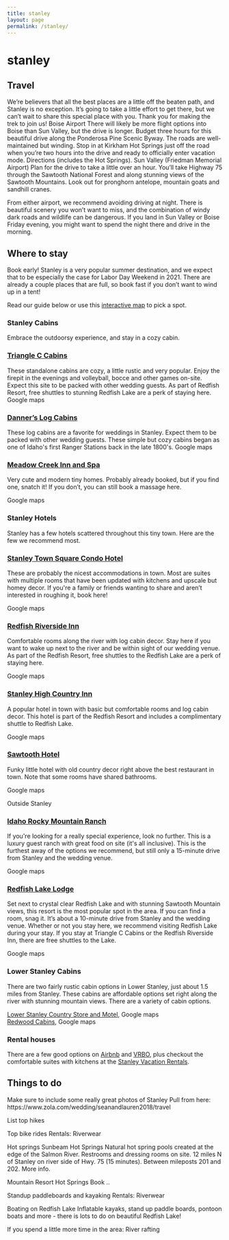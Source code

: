 ```yaml
---
title: stanley
layout: page
permalink: /stanley/
---
```

<h1> stanley </h1>
<h2>Travel</h2>
We’re believers that all the best places are a little off the beaten path, and Stanley is no exception. It’s going to take a little effort to get there, but we can’t wait to share this special place with you. Thank you for making the trek to join us!
Boise Airport
There will likely be more flight options into Boise than Sun Valley, but the drive is longer. Budget three hours for this beautiful drive along the Ponderosa Pine Scenic Byway. The roads are well-maintained but winding. Stop in at Kirkham Hot Springs just off the road when you’re two hours into the drive and ready to officially enter vacation mode. Directions (includes the Hot Springs).
Sun Valley (Friedman Memorial Airport)
Plan for the drive to take a little over an hour. You’ll take Highway 75 through the Sawtooth National Forest and along stunning views of the Sawtooth Mountains. Look out for pronghorn antelope, mountain goats and sandhill cranes.

From either airport, we recommend avoiding driving at night. There is beautiful scenery you won’t want to miss, and the combination of windy dark roads and wildlife can be dangerous. If you land in Sun Valley or Boise Friday evening, you might want to spend the night there and drive in the morning.

<h2> Where to stay </h2>
Book early! Stanley is a very popular summer destination, and we expect that to be especially the case for Labor Day Weekend in 2021. There are already a couple places that are full, so book fast if you don’t want to wind up in a tent!

Read our guide below or use this <a href="https://www.google.com/maps/d/u/0/edit?mid=1_B3vhMWHFdH3K45NLqSttNAF5bBIlxmC&usp=sharing">interactive map</a> to pick a spot.

<h3>Stanley Cabins</h3>
Embrace the outdoorsy experience, and stay in a cozy cabin.

<h3><a href="https://triangleccabins.com/">Triangle C Cabins</a></h3>

These standalone cabins are cozy, a little rustic and very popular. Enjoy the
firepit in the evenings and volleyball, bocce and other games on-site. Expect
this site to be packed with other wedding guests. As part of Redfish Resort,
free shuttles to stunning Redfish Lake are a perk of staying here.
Google maps

<h3><a href="http://www.dannerslogcabins.com/">Danner’s Log Cabins</a></h3>
These log cabins are a favorite for weddings in Stanley. Expect them to be packed with other wedding guests. These simple but cozy cabins began as one of Idaho's first Ranger Stations back in the late 1800's.
Google maps



<h3><a href="https://meadowcreekinn.com/">Meadow Creek Inn and Spa</a></h3>
Very cute and modern tiny homes. Probably already booked, but if you find one, snatch it! If you don’t, you can still book a massage here.

Google maps

<h3>Stanley Hotels</h3>
Stanley has a few hotels scattered throughout this tiny town. Here are the few we recommend most.

<h3><a href="https://www.stanleytownsquare.com/">Stanley Town Square Condo Hotel</a></h3>
These are probably the nicest accommodations in town. Most are suites with multiple rooms that have been updated with kitchens and upscale but homey decor. If you're a family or friends wanting to share and aren’t interested in roughing it, book here!

Google maps

<h3><a href="https://redfishriversideinn.com/">Redfish Riverside Inn</a></h3>
Comfortable rooms along the river with log cabin decor. Stay here if you want to wake up next to the river and be within sight of our wedding venue. As part of the Redfish Resort, free shuttles to the Redfish Lake are a perk of staying here.

Google maps

<h3><a href="https://stanleyinn.com/">Stanley High Country Inn</a></h3>
A popular hotel in town with basic but comfortable rooms and log cabin decor. This hotel is part of the Redfish Resort and includes a complimentary shuttle to Redfish Lake.

Google maps

<h3><a href="https://sawtoothhotel.com/">Sawtooth Hotel</a></h3>
Funky little hotel with old country decor right above the best restaurant in town. Note that some rooms have shared bathrooms.

Google maps

Outside Stanley

<h3><a href="https://idahorocky.com/">Idaho Rocky Mountain Ranch</a></h3>
If you're looking for a really special experience, look no further. This is a luxury guest ranch with great food on site (it's all inclusive). This is the furthest away of the options we recommend, but still only a 15-minute drive from Stanley and the wedding venue.

Google maps

<h3><a href="https://redfishlake.com/">Redfish Lake Lodge</a></h3>
Set next to crystal clear Redfish Lake and with stunning Sawtooth Mountain views, this resort is the most popular spot in the area. If you can find a room, snag it. It’s about a 10-minute drive from Stanley and the wedding venue. Whether or not you stay here, we recommend visiting Redfish Lake during your stay. If you stay at Triangle C Cabins or the Redfish Riverside Inn, there are free shuttles to the Lake.

Google maps

<h3>Lower Stanley Cabins</h3>
<p>
There are two fairly rustic cabin options in Lower Stanley, just about 1.5 miles from Stanley. These cabins are affordable options set right along the river with stunning mountain views. There are a variety of cabin options.
<p>
<a href="https://www.lowerstanley.com/">Lower Stanley Country Store and Motel</a>, Google maps
<br>
<a href="https://www.redwood-stanley.com/">Redwood Cabins</a>, Google maps

<h3>Rental houses</h3>
There are a few good options on <a
href="https://www.airbnb.com/">Airbnb</a> and <a
href="https://www.vrbo.com/">VRBO</a>, plus checkout the
comfortable suites with kitchens at the <a href="http://stanleyvacationrentals.com/">Stanley Vacation Rentals</a>.

<h2> Things to do </h2>
Make sure to include some really great photos of Stanley
Pull from here: https://www.zola.com/wedding/seanandlauren2018/travel

List top hikes

Top bike rides
Rentals: Riverwear

Hot springs
Sunbeam Hot Springs
Natural hot spring pools created at the edge of the Salmon River. Restrooms and dressing rooms on site. 12 miles N of Stanley on river side of Hwy. 75 (15 minutes). Between mileposts 201 and 202. More info.

Mountain Resort Hot Springs
Book ..

Standup paddleboards and kayaking
Rentals: Riverwear

Boating on Redfish Lake
Inflatable kayaks, stand up paddle boards, pontoon boats and more - there is lots to do on beautiful Redfish Lake!

If you spend a little more time in the area:
River rafting
